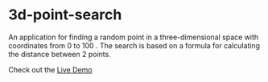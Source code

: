 # 3d-point-search

An application for finding a random point in a three-dimensional space with coordinates from 0 to 100 . 
The search is based on a formula for calculating the distance between 2 points.

Check out the [Live Demo](https://kseniyamelnik.github.io/3d-point-search/)


